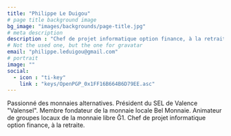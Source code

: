 ```yaml
---
title: "Philippe Le Duigou"
# page title background image
bg_image: "images/backgrounds/page-title.jpg"
# meta description
description : "Chef de projet informatique option finance, à la retraite."
# Not the used one, but the one for gravatar
email: "philippe.leduigou@gmail.com"
# portrait
image: ""
social:
  - icon : "ti-key"
    link : "keys/OpenPGP_0x1FF16B664B6D79EE.asc"
---
```


Passionné des monnaies alternatives. Président du SEL de Valence "Valensel". Membre fondateur de la monnaie locale Bel Monnaie. Animateur de groupes locaux de la monnaie libre Ğ1. Chef de projet informatique option finance, à la retraite.

